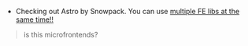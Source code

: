 ---
---

- Checking out Astro by Snowpack. You can use [multiple FE libs at the same time!!](https://github.com/snowpackjs/astro/blob/main/examples/kitchen-sink/src/pages/index.astro)

> is this microfrontends?
